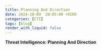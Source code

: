 ```yaml
---
title: Planning And Direction
date: 2024-10-09  20:05:00 +0100
categories: [CTI]
tags: [blog]
render_with_liquid: false
---
```


**Threat Intelligence: Planning And Direction**